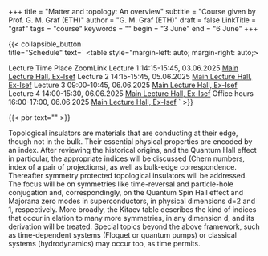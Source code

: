 +++
title = "Matter and topology: An overview"
subtitle = "Course given by Prof. G. M. Graf (ETH)"
author = "G. M. Graf (ETH)"
draft = false
LinkTitle = "graf"
tags = "course"
keywords = ""
begin = "3 June"
end = "6 June"
+++

{{< collapsible_button  
    title="Schedule" 
    text=`
    <table style="margin-left: auto; margin-right: auto;>
  <thead>
    <tr style="text-align: right;">
      <th>Lecture</th>
      <th>Time</th>
      <th>Place</th>
      <th>ZoomLink</th>
    </tr>
  </thead>
  <tbody>
    <tr>
      <td>Lecture 1</td>
      <td>14:15-15:45, 03.06.2025</td>
      <td><a href='https://www.google.com/maps/dir//Gran+Sasso+Science+Institute,+Viale+Francesco+Crispi,+7+Rectorate,+Via+Michele+Iacobucci,+2,+67100+L'Aquila+AQ,+Italy/@42.3445687,13.31408'>Main Lecture Hall, Ex-Isef</a></td>
      <td></td>
    </tr>
    <tr>
      <td>Lecture 2</td>
      <td>14:15-15:45, 05.06.2025</td>
      <td><a href='https://www.google.com/maps/dir//Gran+Sasso+Science+Institute,+Viale+Francesco+Crispi,+7+Rectorate,+Via+Michele+Iacobucci,+2,+67100+L'Aquila+AQ,+Italy/@42.3445687,13.31408'>Main Lecture Hall, Ex-Isef</a></td>
      <td></td>
    </tr>
    <tr>
      <td>Lecture 3</td>
      <td>09:00-10:45, 06.06.2025</td>
      <td><a href='https://www.google.com/maps/dir//Gran+Sasso+Science+Institute,+Viale+Francesco+Crispi,+7+Rectorate,+Via+Michele+Iacobucci,+2,+67100+L'Aquila+AQ,+Italy/@42.3445687,13.31408'>Main Lecture Hall, Ex-Isef</a></td>
      <td></td>
    </tr>
    <tr>
      <td>Lecture 4</td>
      <td>14:00-15:30, 06.06.2025</td>
      <td><a href='https://www.google.com/maps/dir//Gran+Sasso+Science+Institute,+Viale+Francesco+Crispi,+7+Rectorate,+Via+Michele+Iacobucci,+2,+67100+L'Aquila+AQ,+Italy/@42.3445687,13.31408'>Main Lecture Hall, Ex-Isef</a></td>
      <td></td>
    </tr>
    <tr>
      <td>Office hours</td>
      <td>16:00-17:00, 06.06.2025</td>
      <td><a href='https://www.google.com/maps/dir//Gran+Sasso+Science+Institute,+Viale+Francesco+Crispi,+7+Rectorate,+Via+Michele+Iacobucci,+2,+67100+L'Aquila+AQ,+Italy/@42.3445687,13.31408'>Main Lecture Hall, Ex-Isef</a></td>
      <td></td>
    </tr>
  </tbody>
</table>`
>}}

{{< pbr text="" >}}


Topological insulators are materials that are conducting at their edge,
though not in the bulk. Their essential physical properties are encoded by
an index. After reviewing the historical origins, and the Quantum Hall
effect in particular, the appropriate indices will be discussed (Chern
numbers, index of a pair of projections), as well as bulk-edge
correspondence. Thereafter symmetry protected topological insulators will
be addressed. The focus will be on symmetries like time-reversal and
particle-hole conjugation and, correspondingly, on the Quantum Spin Hall
effect and Majorana zero modes in superconductors, in physical dimensions
d=2 and 1, respectively. More broadly, the Kitaev table describes the kind
of indices that occur in elation to many more symmetries, in any dimension
d, and its derivation will be treated. Special topics beyond the above
framework, such as time-dependent systems (Floquet or quantum pumps) or
classical systems (hydrodynamics) may occur too, as time permits.
